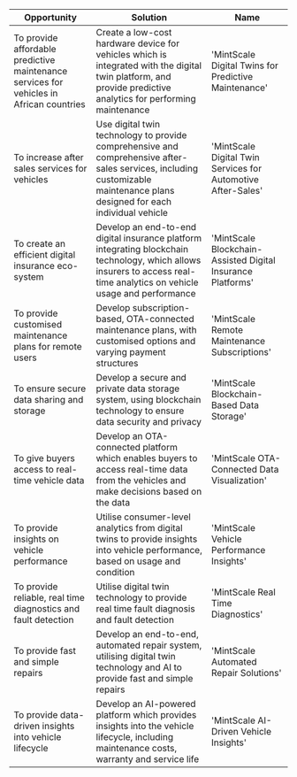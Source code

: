 | Opportunity                                                                             | Solution                                                                                                                                                                   | Name                                                         |
| --------------------------------------------------------------------------------------- | -------------------------------------------------------------------------------------------------------------------------------------------------------------------------- | ------------------------------------------------------------ |
| To provide affordable predictive maintenance services for vehicles in African countries | Create a low-cost hardware device for vehicles which is integrated with the digital twin platform, and provide predictive analytics for performing maintenance             | 'MintScale Digital Twins for Predictive Maintenance'         |
| To increase after sales services for vehicles                                           | Use digital twin technology to provide comprehensive and comprehensive after-sales services, including customizable maintenance plans designed for each individual vehicle | 'MintScale Digital Twin Services for Automotive After-Sales' |
| To create an efficient digital insurance eco-system                                     | Develop an end-to-end digital insurance platform integrating blockchain technology, which allows insurers to access real-time analytics on vehicle usage and performance   | 'MintScale Blockchain-Assisted Digital Insurance Platforms'  |
| To provide customised maintenance plans for remote users                                | Develop subscription-based, OTA-connected maintenance plans, with customised options and varying payment structures                                                        | 'MintScale Remote Maintenance Subscriptions'                 |
| To ensure secure data sharing and storage                                               | Develop a secure and private data storage system, using blockchain technology to ensure data security and privacy                                                          | 'MintScale Blockchain-Based Data Storage'                    |
| To give buyers access to real-time vehicle data                                         | Develop an OTA-connected platform which enables buyers to access real-time data from the vehicles and make decisions based on the data                                     | 'MintScale OTA-Connected Data Visualization'                 |
| To provide insights on vehicle performance                                              | Utilise consumer-level analytics from digital twins to provide insights into vehicle performance, based on usage and condition                                             | 'MintScale Vehicle Performance Insights'                     |
| To provide reliable, real time diagnostics and fault detection                          | Utilise digital twin technology to provide real time fault diagnosis and fault detection                                                                                   | 'MintScale Real Time Diagnostics'                            |
| To provide fast and simple repairs                                                      | Develop an end-to-end, automated repair system, utilising digital twin technology and AI to provide fast and simple repairs                                                | 'MintScale Automated Repair Solutions'                       |
| To provide data-driven insights into vehicle lifecycle                                  | Develop an AI-powered platform which provides insights into the vehicle lifecycle, including maintenance costs, warranty and service life                                  | 'MintScale AI-Driven Vehicle Insights'                       |
